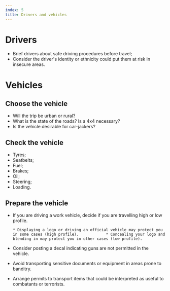 ```yaml
---
index: 5
title: Drivers and vehicles
---
```

# Drivers

*   Brief drivers about safe driving procedures before travel;
*   Consider the driver's identity or ethnicity could put them at risk in insecure areas. 

# Vehicles

## Choose the vehicle

*   Will the trip be urban or rural? 
*	What is the state of the roads? Is a 4x4 necessary?
*   Is the vehicle desirable for car-jackers?

## Check the vehicle

*   Tyres;
*   Seatbelts;
*   Fuel;
*   Brakes;
*   Oil;
*   Steering;
*   Loading.

## Prepare the vehicle

*   If you are driving a work vehicle, decide if you are travelling high or low profile.

		* Displaying a logo or driving an official vehicle may protect you in some cases (high profile). 			* Concealing your logo and blending in may protect you in other cases (low profile). 

*   Consider posting a decal indicating guns are not permitted in the vehicle.

*   Avoid transporting sensitive documents or equipment in areas prone to banditry. 

*	Arrange permits to transport items that could be interpreted as useful to combatants or terrorists.